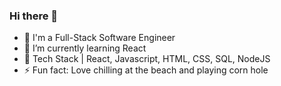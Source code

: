 ### Hi there 👋

- 🔭 I'm a Full-Stack Software Engineer
- 🌱 I’m currently learning React
- 👯 Tech Stack | React, Javascript, HTML, CSS, SQL, NodeJS
- ⚡ Fun fact: Love chilling at the beach and playing corn hole

